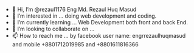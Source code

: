 - 👋 Hi, I’m @rezaul1176 Eng Md. Rezaul Huq Masud
- 👀 I’m interested in ... doing web development and coding.
- 🌱 I’m currently learning ... Web Development both front and back End.
- 💞️ I’m looking to collaborate on ...
- 📫 How to reach me ... by facebook user name: engrrezaulhuqmasud and mobile +8801712019985 and +8801611816366

<!---
rezaul1176/rezaul1176 is a ✨ special ✨ repository because its `README.md` (this file) appears on your GitHub profile.
You can click the Preview link to take a look at your changes.
--->
